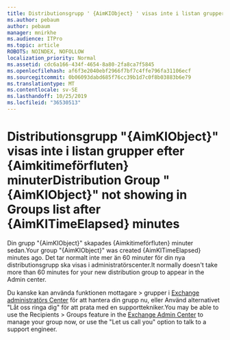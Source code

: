 ```yaml
---
title: Distributionsgrupp ' {AimKIObject} ' visas inte i listan grupper efter {Aimkitimeförfluten} minuter
ms.author: pebaum
author: pebaum
manager: mnirkhe
ms.audience: ITPro
ms.topic: article
ROBOTS: NOINDEX, NOFOLLOW
localization_priority: Normal
ms.assetid: cdc6a166-434f-4654-8a80-2fa8ca7f5845
ms.openlocfilehash: af6f3e2040ebf2966f7bf7c4ffe796fa31106ecf
ms.sourcegitcommit: 0b06093dabd685f76cc39b1d7c0f8b03883b6e79
ms.translationtype: MT
ms.contentlocale: sv-SE
ms.lasthandoff: 10/25/2019
ms.locfileid: "36530513"
---
```

# <a name="distribution-group-aimkiobject-not-showing-in-groups-list-after-aimkitimeelapsed-minutes"></a><span data-ttu-id="c7ee9-102">Distributionsgrupp "{AimKIObject}" visas inte i listan grupper efter {Aimkitimeförfluten} minuter</span><span class="sxs-lookup"><span data-stu-id="c7ee9-102">Distribution Group "{AimKIObject}" not showing in Groups list after {AimKITimeElapsed} minutes</span></span>

<span data-ttu-id="c7ee9-103">Din grupp "{AimKIObject}" skapades {Aimkitimeförfluten} minuter sedan.</span><span class="sxs-lookup"><span data-stu-id="c7ee9-103">Your group "{AimKIObject}" was created {AimKITimeElapsed} minutes ago.</span></span> <span data-ttu-id="c7ee9-104">Det tar normalt inte mer än 60 minuter för din nya distributionsgrupp ska visas i administratörscenter.</span><span class="sxs-lookup"><span data-stu-id="c7ee9-104">It normally doesn't take more than 60 minutes for your new distribution group to appear in the Admin center.</span></span>
  
<span data-ttu-id="c7ee9-105">Du kanske kan använda funktionen mottagare > grupper i [Exchange administratörs Center](https://outlook.office365.com/ecp/?rfr=Admin_o365&amp;exsvurl=1&amp;mkt=en-US.aspx) för att hantera din grupp nu, eller Använd alternativet "Låt oss ringa dig" för att prata med en supporttekniker.</span><span class="sxs-lookup"><span data-stu-id="c7ee9-105">You may be able to use the Recipients > Groups feature in the [Exchange Admin Center](https://outlook.office365.com/ecp/?rfr=Admin_o365&amp;exsvurl=1&amp;mkt=en-US.aspx) to manage your group now, or use the "Let us call you" option to talk to a support engineer.</span></span> 
  

